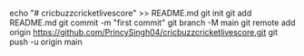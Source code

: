 echo "# cricbuzzcricketlivescore" >> README.md
git init
git add README.md
git commit -m "first commit"
git branch -M main
git remote add origin https://github.com/PrincySingh04/cricbuzzcricketlivescore.git
git push -u origin main

